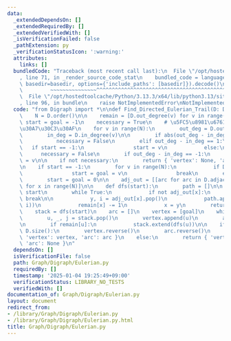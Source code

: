 ```yaml
---
data:
  _extendedDependsOn: []
  _extendedRequiredBy: []
  _extendedVerifiedWith: []
  _isVerificationFailed: false
  _pathExtension: py
  _verificationStatusIcon: ':warning:'
  attributes:
    links: []
  bundledCode: "Traceback (most recent call last):\n  File \"/opt/hostedtoolcache/Python/3.13.3/x64/lib/python3.13/site-packages/onlinejudge_verify/documentation/build.py\"\
    , line 71, in _render_source_code_stat\n    bundled_code = language.bundle(stat.path,\
    \ basedir=basedir, options={'include_paths': [basedir]}).decode()\n          \
    \         ~~~~~~~~~~~~~~~^^^^^^^^^^^^^^^^^^^^^^^^^^^^^^^^^^^^^^^^^^^^^^^^^^^^^^^^^^^^^^^^^^\n\
    \  File \"/opt/hostedtoolcache/Python/3.13.3/x64/lib/python3.13/site-packages/onlinejudge_verify/languages/python.py\"\
    , line 96, in bundle\n    raise NotImplementedError\nNotImplementedError\n"
  code: "from Digraph import *\n\ndef Find_Directed_Eulerian_Trail(D: Digraph):\n\
    \    N = D.order()\n\n    remain = [D.out_degree(v) for v in range(N)]\n\n   \
    \ start = goal = -1\n    necessary = True\n    # \u5FC5\u8981\u6761\u4EF6\u30C1\
    \u30A7\u30C3\u30AF\n    for v in range(N):\n        out_deg = D.out_degree(v)\n\
    \        in_deg = D.in_degree(v)\n\n        if abs(out_deg - in_deg) >= 2:\n \
    \           necessary = False\n        elif out_deg - in_deg == 1:\n         \
    \   if start == -1:\n                start = v\n            else:\n          \
    \      necessary = False\n        if out_deg - in_deg == -1:\n            goal\
    \ = v\n\n    if not necessary:\n        return { 'vertex': None, 'arc': None }\n\
    \n    if start == -1:\n        for v in range(N):\n            if D.out_degree(v):\n\
    \                start = goal = v\n                break\n        else:\n    \
    \        start = goal = 0\n\n    adj_out = [[arc for arc in D.adjacent_out[x]]\
    \ for x in range(N)]\n\n    def dfs(start):\n        path = []\n\n        x =\
    \ start\n        while True:\n            if not adj_out[x]:\n               \
    \ break\n\n            y, i = adj_out[x].pop()\n            path.append((x, y,\
    \ i))\n            remain[x] -= 1\n            x = y\n        return path\n\n\
    \    stack = dfs(start)\n    arc = []\n    vertex = [goal]\n    while stack:\n\
    \        u, _, j = stack.pop()\n        vertex.append(u)\n        arc.append(j)\n\
    \n        if remain[u]:\n            stack.extend(dfs(u))\n\n    if len(arc) ==\
    \ D.size():\n        vertex.reverse()\n        arc.reverse()\n        return {\
    \ 'vertex': vertex, 'arc': arc }\n    else:\n        return { 'vertex': None,\
    \ 'arc': None }\n"
  dependsOn: []
  isVerificationFile: false
  path: Graph/Digraph/Eulerian.py
  requiredBy: []
  timestamp: '2025-01-04 19:25:49+09:00'
  verificationStatus: LIBRARY_NO_TESTS
  verifiedWith: []
documentation_of: Graph/Digraph/Eulerian.py
layout: document
redirect_from:
- /library/Graph/Digraph/Eulerian.py
- /library/Graph/Digraph/Eulerian.py.html
title: Graph/Digraph/Eulerian.py
---
```

